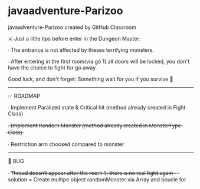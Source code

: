 # javaadventure-Parizoo
javaadventure-Parizoo created by GitHub Classroom

⚔️ Just a little tips before enter in the Dungeon Master: 

∙ The entrance is not affected by theses terrifying monsters. 

∙ After entering in the first room(via go 1) all doors will be locked, you don't have the choice to fight for go away.

Good luck, and don't forget:          Something wait for you if you survive 🎁

-----------------------------------------------------------------------------------------------------------------------


☞ ROADMAP

∙ Implement Paralized state & Critical hit (method already created in Fight Class)

∙  ̶I̶m̶p̶l̶e̶m̶e̶n̶t̶ ̶R̶a̶n̶d̶o̶m̶ ̶M̶o̶n̶s̶t̶e̶r̶ ̶(̶m̶e̶t̶h̶o̶d̶ ̶a̶l̶r̶e̶a̶d̶y̶ ̶c̶r̶e̶a̶t̶e̶d̶ ̶i̶n̶ ̶M̶o̶n̶s̶t̶e̶r̶T̶y̶p̶e̶ ̶C̶l̶a̶s̶s̶)̶

∙ Restriction arm choosed compared to monster


-----------------------------------------------------------------------------------------------------------------------

🤬 BUG

∙ T̶h̶r̶e̶a̶d̶ ̶d̶o̶e̶s̶n̶'̶t̶ ̶a̶p̶p̶e̶a̶r̶ ̶a̶f̶t̶e̶r̶ ̶t̶h̶e̶ ̶r̶o̶o̶m̶ ̶1̶,̶ ̶t̶h̶e̶r̶e̶ ̶i̶s̶ ̶n̶o̶ ̶r̶e̶a̶l̶ ̶f̶i̶g̶h̶t̶ ̶a̶g̶a̶i̶n̶ -- solution = Create multipe object randomMonster via Array and boucle for
